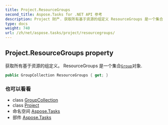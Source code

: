 ```yaml
---
title: Project.ResourceGroups
second_title: Aspose.Tasks for .NET API 参考
description: Project 财产. 获取所有基于资源的组定义 ResourceGroups 是一个集合Group对象.
type: docs
weight: 740
url: /zh/net/aspose.tasks/project/resourcegroups/
---
```

## Project.ResourceGroups property

获取所有基于资源的组定义。 ResourceGroups 是一个集合[`Group`](../../group/)对象.

```csharp
public GroupCollection ResourceGroups { get; }
```

### 也可以看看

* class [GroupCollection](../../groupcollection/)
* class [Project](../)
* 命名空间 [Aspose.Tasks](../../project/)
* 部件 [Aspose.Tasks](../../../)


